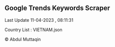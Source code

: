 

## Google Trends Keywords Scraper 
 
Last Update 11-04-2023 , 08:11:31

Country List :
VIETNAM.json



© Abdul Muttaqin 
